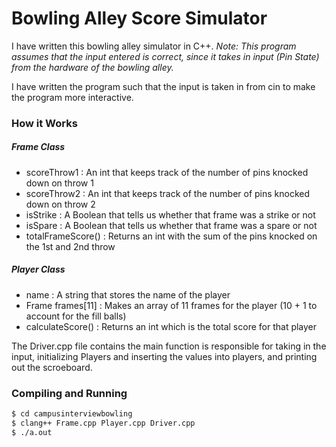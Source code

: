 # Bowling Alley Score Simulator

I have written this bowling alley simulator in C++.
*Note: This program assumes that the input entered is correct, since it takes in input (Pin State) from the hardware of the bowling alley.*

I have written the program such that the input is taken in from cin to make the program more interactive. 


### How it Works
##### Frame Class
* scoreThrow1 : An int that keeps track of the number of pins knocked down on throw 1
* scoreThrow2 : An int that keeps track of the number of pins knocked down on throw 2
* isStrike : A Boolean that tells us whether that frame was a strike or not
* isSpare : A Boolean that tells us whether that frame was a spare or not
* totalFrameScore() : Returns an int with the sum of the pins knocked on the 1st and 2nd throw

##### Player Class
* name : A string that stores the name of the player
* Frame frames[11] : Makes an array of 11 frames for the player (10 + 1 to account for the fill balls)
* calculateScore() : Returns an int which is the total score for that player


The Driver.cpp file contains the main function is responsible for taking in the input, initializing Players and inserting the values into players, and printing out the scroeboard.

### Compiling and Running

```sh
$ cd campusinterviewbowling
$ clang++ Frame.cpp Player.cpp Driver.cpp
$ ./a.out
```
